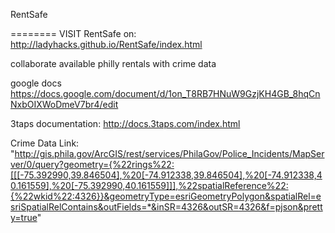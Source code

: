 RentSafe

========
VISIT RentSafe on: http://ladyhacks.github.io/RentSafe/index.html


collaborate available philly rentals with crime data


google docs 
https://docs.google.com/document/d/1on_T8RB7HNuW9GzjKH4GB_8hqCnNxbOIXWoDmeV7br4/edit




3taps documentation: http://docs.3taps.com/index.html

Crime Data Link:
"http://gis.phila.gov/ArcGIS/rest/services/PhilaGov/Police_Incidents/MapServer/0/query?geometry={%22rings%22:[[[-75.392990,39.846504],%20[-74.912338,39.846504],%20[-74.912338,40.161559],%20[-75.392990,40.161559]]],%22spatialReference%22:{%22wkid%22:4326}}&geometryType=esriGeometryPolygon&spatialRel=esriSpatialRelContains&outFields=*&inSR=4326&outSR=4326&f=pjson&pretty=true"
